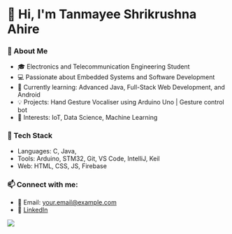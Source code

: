 # 👋 Hi, I'm Tanmayee Shrikrushna Ahire

### 🚀 About Me
- 🎓 Electronics and Telecommunication Engineering Student  
- 💻 Passionate about Embedded Systems and Software Development  
- 🌱 Currently learning: Advanced Java, Full-Stack Web Development, and Android  
- 💡 Projects: Hand Gesture Vocaliser using Arduino Uno | Gesture control bot
- 🧠 Interests: IoT, Data Science, Machine Learning  

### 🔧 Tech Stack
- Languages: C, Java,  
- Tools: Arduino, STM32, Git, VS Code, IntelliJ, Keil  
- Web: HTML, CSS, JS, Firebase  

### 📫 Connect with me:
- 📧 Email: your.email@example.com  
- 🔗 [LinkedIn](https://www.linkedin.com/in/tanmayee-ahire)  

![](https://leetcard.jacoblin.cool/Tanmayee?ext=heatmap)
